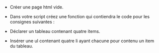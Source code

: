 * Créer une page html vide.

* Dans votre script créez une fonction qui contiendra le code pour les consignes suivantes :

* Déclarer un tableau contenant quatre items.

* Insérer une ul contenant quatre li ayant chacune pour contenu un item du tableau.
